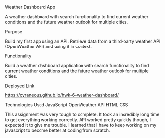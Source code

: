 Weather Dashboard App

A weather dashboard with search functionality to find current weather conditions and the future weather outlook for multiple cities.

Purpose

Build my first app using an API. Retrieve data from a third-party weather API (OpenWeather API) and using it in context.

Functionality

Build a weather dashboard application with search functionality to find current weather conditions and the future weather outlook for multiple cities.

Deployed Link

https://cyraneous.github.io/hwk-6-weather-dashboard/

Technologies Used
JavaScript
OpenWeather API
HTML
CSS

This assignment was very tough to complete. It took an incredibly long time to get everything working correctly. API worked pretty quickly though, I expected it to give me trouble. I learned that I have to keep working on my javascript to become better at coding from scratch. 
